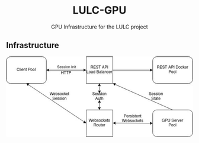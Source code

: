 <h1 align=center>LULC-GPU</h1>

<p align=center>GPU Infrastructure for the LULC project</p>

## Infrastructure

![Diagram](./docs/dia.jpeg)
